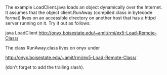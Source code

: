 
The example LoadClient.java loads an object dynamically over the Internet.  It assumes that the
object client.RunAway (compiled class in bytecode format) lives on an accessible directory on
another host that has a httpd server running on it. Try it out as follows:

java LoadClient http://onyx.boisestate.edu/~amit/rmi/ex5-Load-Remote-Class/

The class RunAway.class lives on onyx under 

http://onyx.boisestate.edu/~amit/rmi/ex5-Load-Remote-Class/  

(don't forget to add the trailing slash).
